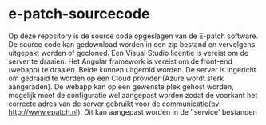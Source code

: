 # e-patch-sourcecode
Op deze repository is de source code opgeslagen van de E-patch software. De source code kan gedownload worden in een zip bestand en vervolgens uitgepakt worden of gecloned. Een Visual Studio licentie is vereist om de server te draaien. Het Angular framework is vereist om de front-end (webapp) te draaien. Beide kunnen uitgerold worden. De server is ingericht om gedraaid te worden op een Cloud provider (Azure wordt sterk aangeraden). De webapp kan op een gewenste plek gehost worden, mogelijk moet de configuratie wel aangepast worden zodat de voorkant het correcte adres van de server gebruikt voor de communicatie(bv: http://www.epatch.nl). Dit kan aangepast worden in de '.service' bestanden
